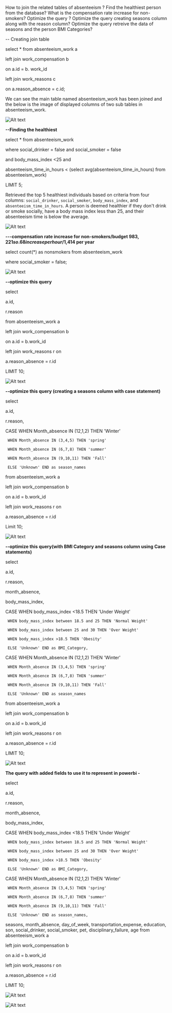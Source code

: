 How to join the related tables of absenteeism ?
Find the healthiest person from the database?
 What is the compensation rate increase for non-smokers?
Optimize the query ?
Optimize the query creating seasons column along with the reason column?
Optimize the query retreive the data of  seasons and the person BMI Categories?





-- Creating join table 

select * from absenteeism_work a

left join work_compensation b

on a.id = b. work_id

left join work_reasons c 

on a.reason_absence = c.id;

We can see the main table named absenteeism_work has been joined and the below is the image of displayed columns of two sub tables in absenteeism_work.

![Alt text](Join.png)

**--Finding the healthiest**

select * from absenteeism_work

where social_drinker = false and social_smoker = false

and body_mass_index <25 and

absenteeism_time_in_hours < (select avg(absenteeism_time_in_hours) from absenteeism_work)

LIMIT 5;


Retrieved the top 5 healthiest individuals based on criteria from four columns: `social_drinker`, `social_smoker`, `body_mass_index`, and `absenteeism_time_in_hours`. A person is deemed healthier if they don't drink or smoke socially, have a body mass index less than 25, and their absenteeism time is below the average.

![Alt text](finding_healthy.png)

**---compensation rate increase for non-smokers/budget $983,221 so .68 increase per hour/$1,414 per year**

select count(*) as nonsmokers from absenteeism_work

where social_smoker = false;

 ![Alt text](compensation_rate.png)

**--optimize this query**

select

a.id,

r.reason

from absenteeism_work a

left join work_compensation b

on a.id = b.work_id

left join work_reasons r on

a.reason_absence = r.id

LIMIT 10;

![Alt text](optimize_query.png)


**--optimize this query (creating a seasons column with case statement)**

select

a.id,

r.reason,

CASE WHEN Month_absence IN (12,1,2) THEN 'Winter'

     WHEN Month_absence IN (3,4,5) THEN 'spring'
     
	 WHEN Month_absence IN (6,7,8) THEN 'summer'
  
	 WHEN Month_absence IN (9,10,11) THEN 'Fall'
  
	 ELSE 'Unknown' END as season_names
  
from absenteeism_work a

left join work_compensation b

on a.id = b.work_id

left join work_reasons r on

a.reason_absence = r.id

Limit 10;

![Alt text](optimize_query_seasons.png)
 
**--optimize this query(with BMI Category and seasons column using Case statements)**

select

a.id,

r.reason,

month_absence,

body_mass_index,

CASE WHEN body_mass_index <18.5 THEN 'Under Weight'

     WHEN body_mass_index between 18.5 and 25 THEN 'Normal Weight'
     
     WHEN body_mass_index between 25 and 30 THEN 'Over Weight'
     
	 WHEN body_mass_index >18.5 THEN 'Obesity'
  
	 ELSE 'Unknown' END as BMI_Category,
  
CASE WHEN Month_absence IN (12,1,2) THEN 'Winter'

     WHEN Month_absence IN (3,4,5) THEN 'spring'
     
	 WHEN Month_absence IN (6,7,8) THEN 'summer'
  
	 WHEN Month_absence IN (9,10,11) THEN 'Fall'
  
	 ELSE 'Unknown' END as season_names
  
from absenteeism_work a

left join work_compensation b

on a.id = b.work_id

left join work_reasons r on

a.reason_absence = r.id

LIMIT 10;

![Alt text](optimize_query_bmi.png)
 

**The query with added fields to use it to represent in  powerbi -**

select

a.id,

r.reason,

month_absence,

body_mass_index,

CASE WHEN body_mass_index <18.5 THEN 'Under Weight'

     WHEN body_mass_index between 18.5 and 25 THEN 'Normal Weight'
     
     WHEN body_mass_index between 25 and 30 THEN 'Over Weight'
     
	 WHEN body_mass_index >18.5 THEN 'Obesity'
  
	 ELSE 'Unknown' END as BMI_Category,
  
CASE WHEN Month_absence IN (12,1,2) THEN 'Winter'

     WHEN Month_absence IN (3,4,5) THEN 'spring'
     
	 WHEN Month_absence IN (6,7,8) THEN 'summer'
  
	 WHEN Month_absence IN (9,10,11) THEN 'Fall'
  
	 ELSE 'Unknown' END as season_names,
  
seasons,
month_absence,
day_of_week,
transportation_expense,
education,
son,
social_drinker,
social_smoker,
pet,
disciplinary_failure,
age
from absenteeism_work a

left join work_compensation b

on a.id = b.work_id

left join work_reasons r on

a.reason_absence = r.id

LIMIT 10;

![Alt text](overall_absence_data.png)

![Alt text](overall_absence_data-2.png)

